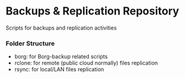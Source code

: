 # Backups & Replication Repository
Scripts for backups and replication activities

### Folder Structure
- borg:    for Borg-backup related scripts
- rclone:  for remote (public cloud normally) files replication
- rsync:   for local/LAN files replication
